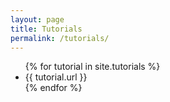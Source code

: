 ```yaml
---
layout: page
title: Tutorials
permalink: /tutorials/
---
```


<ul>
  {% for tutorial in site.tutorials %}
    <li>
      <!---{{ tutorial.title }}--->
      {{ tutorial.url }}
    </li>
  {% endfor %}
</ul>
